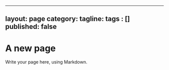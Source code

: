 ---
 layout: page
 category: 
 tagline: 
 tags : [] 
 published: false
 ---
 
# A new page
 
 Write your page here, using Markdown.
 
